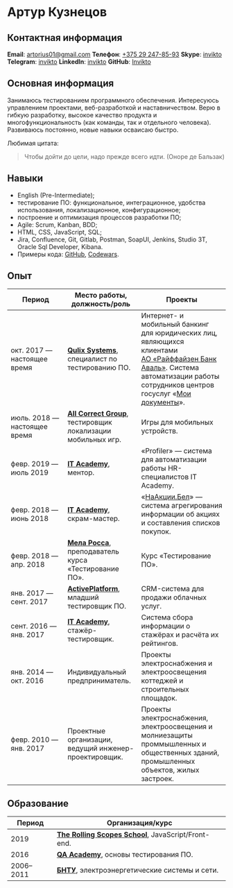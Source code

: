 # Артур Кузнецов

## Контактная информация

**Email**: [artorius01@gmail.com](mailto:artorius01@gmail.com)
**Телефон**: [+375 29 247-85-93](tel:+375292478593)
**Skype**: [invikto](skype:invikto)
**Telegram**: [invikto](https://t.me/invikto)
**LinkedIn**: [invikto](https://www.linkedin.com/in/invikto)
**GitHub**: [Invikto](https://github.com/Invikto)

## Основная информация

Занимаюсь тестированием программного обеспечения. Интересуюсь управлением проектами, веб-разработкой и наставничеством. Верю в гибкую разработку, высокое качество продукта и многофункциональность (как команды, так и отдельного человека). Развиваюсь постоянно, новые навыки осваисаю быстро.

Любимая цитата:

> Чтобы дойти до цели, надо прежде всего идти.
> (Оноре де Бальзак)

## Навыки

* English (Pre-Intermediate);
* тестирование ПО: функциональное, интеграционное, удобства использования, локализационное, конфигурационное;
* построение и оптимизация процессов разработки ПО;
* Agile: Scrum, Kanban, BDD;
* HTML, CSS, JavaScript, SQL;
* Jira, Confluence, Git, Gitlab, Postman, SoapUI, Jenkins, Studio 3T, Oracle Sql Developer, Kibana.
* Примеры кода: [GitHub](https://github.com/Invikto?tab=repositories), [Codewars](https://www.codewars.com/users/Invikto/completed_solutions).

## Опыт

|Период|Место работы, должность/роль|Проекты|
|------|----------------------------|-------|
|окт. 2017 — настоящее время|[**Qulix Systems**](http://www.qulix.ru/), специалист по тестированию ПО.|Интернет- и мобильный банкинг для юридических лиц, являющихся клиентами [АО «Райффайзен Банк Аваль»](https://www.aval.ua/). Система автоматизации работы сотрудников центров госуслуг «[Мои документы](https://md.mos.ru/)».|
|июль. 2018 — настоящее время|[**All Correct Group**](https://www.allcorrect.ru/), тестировщик локализации мобильных игр.|Игры для мобильных устройств.|
|февр. 2019 — июль 2019|[**IT Academy**](https://www.it-academy.by/), ментор.|«Profiler» — система для автоматизации работы HR-специалистов IT Academy.|
|февр. 2018 — июнь 2018|[**IT Academy**](https://www.it-academy.by/), скрам-мастер.|«[НаАкции.Бел](http://naakcii.by/)» — система агрегирования информации об акциях и составления списков покупок.|
|февр. 2018 — апр. 2018|[**Мела Росса**](http://melarossa.by/), преподаватель курса «Тестирование ПО».|Курс «Тестирование ПО».|
|янв. 2017 — сент. 2017|[**ActivePlatform**](https://activeplatform.com/), младший тестировщик ПО.|CRM-система для продажи облачных услуг.|
|сент. 2016 — янв. 2017|[**IT Academy**](https://www.it-academy.by/), стажёр-тестировщик.|Система сбора информации о стажёрах и расчёта их рейтингов.|
|янв. 2014 — окт. 2016|Индивидуальный предприниматель.|Проекты электроснабжения и электроосвещения коттеджей и строительных площадок.|
|февр. 2010 — янв. 2017|Проектные организации, ведущий инженер-проектировщик.|Проекты электроснабжения, электроосвещения и молниезащиты проммышленных и общественных зданий, промышленных объектов, жилых застроек.|

## Образование

|Период|Организация/курс|
|------|----------------|
|2019|[**The Rolling Scopes School**](https://rs.school/js/index.html), JavaScript/Front-end.|
|2016|[**QA Academy**](https://qa-academy.by/), основы тестирования ПО.|
|2006–2011|[**БНТУ**](http://www.bntu.by/ef.html), электроэнергетические системы и сети.|
